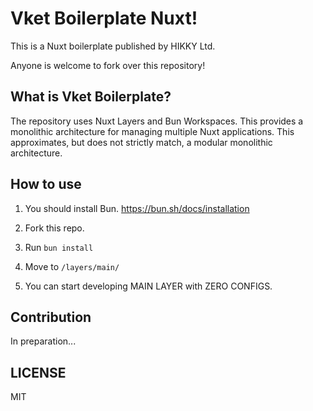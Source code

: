 # Vket Boilerplate Nuxt!

This is a Nuxt boilerplate published by HIKKY Ltd.

Anyone is welcome to fork over this repository! 

## What is Vket Boilerplate?

The repository uses Nuxt Layers and Bun Workspaces. This provides a monolithic architecture for managing multiple Nuxt applications. This approximates, but does not strictly match, a modular monolithic architecture.

## How to use

1. You should install Bun. https://bun.sh/docs/installation

2. Fork this repo.

3. Run `bun install`

4. Move to `/layers/main/`

5. You can start developing MAIN LAYER with ZERO CONFIGS.


## Contribution

In preparation...


## LICENSE

MIT

